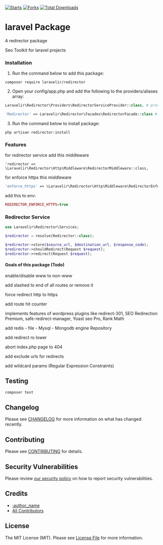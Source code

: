 [![Starts](https://img.shields.io/github/stars/laravelir/redirector?style=flat&logo=github)](https://github.com/laravelir/redirector/forks)  [![Forks](https://img.shields.io/github/forks/laravelir/redirector?style=flat&logo=github)](https://github.com/laravelir/redirector/stargazers) [![Total Downloads](https://img.shields.io/packagist/dt/laravelir/redirector.svg?style=flat-square)](https://packagist.org/packages/laravelir/redirector)

  


# laravel Package

A redirector package

Seo Toolkit for laravel projects

### Installation

1. Run the command below to add this package:

```
composer require laravelir/redirector
```

2. Open your config/app.php and add the following to the providers/aliases array:

```php
Laravelir\Redirector\Providers\RedirectorServiceProvider::class, # provider
```

```php
'Redirector' => Laravelir\Redirector\Facades\RedirectorFacade::class # aliases
```

3. Run the command below to install package:

```
php artisan redirector:install
```

### Features

for redirector service add this middleware
```
'redirector => \Laravelir\Redirector\Http\Middleware\RedirectorMiddleware::class,
```


for enforce https this middleware
```php
'enforce_https' => \Laravelir\Redirector\Http\Middleware\RedirectorEnforceHttps::class,
```
add this to env:
```php
REDIRECTOR_ENFORCE_HTTPS=true
```



### Redirector Service

```php
use Laravelir\Redirector\Services;

$redirector = resolve(Redirector::class);

$redirector->store($source_url, $destination_url, $response_code);
$redirector->shouldRedirect(Request $request);
$redirector->redirect(Request $request);

```


#### Goals of this package (Todo)

enable/disable www to non-www

add slashed to end of all routes or remove it

force redirect http to https

add route hit counter

implements features of wordpress plugins like redirect-301, SEO Redirection Premium, safe-redirect-manager, Yoast seo Pro,  Rank Math 


add redis - file - Mysql - Mongodb engine Repository

add redirect ro lower

abort index.php page to 404

add exclude urls for redirects 

add wildcard params (Regular Expression Constraints)



## Testing

```bash
composer test
```

## Changelog

Please see [CHANGELOG](CHANGELOG.md) for more information on what has changed recently.

## Contributing

Please see [CONTRIBUTING](.github/CONTRIBUTING.md) for details.

## Security Vulnerabilities

Please review [our security policy](../../security/policy) on how to report security vulnerabilities.

## Credits

- [:author_name](https://github.com/:author_username)
- [All Contributors](../../contributors)

## License

The MIT License (MIT). Please see [License File](LICENSE.md) for more information.

